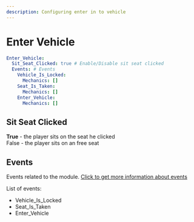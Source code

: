 ```yaml
---
description: Configuring enter in to vehicle
---
```


# Enter Vehicle

```yaml
Enter_Vehicle:
  Sit_Seat_Clicked: true # Enable/Disable sit seat clicked
  Events: # Events
    Vehicle_Is_Locked:
      Mechanics: []
    Seat_Is_Taken:
      Mechanics: []
    Enter_Vehicle:
      Mechanics: []
```

## Sit Seat Clicked

**True** - the player sits on the seat he clicked\
False - the player sits on an free seat

## Events

Events related to the module.  [Click to get more information about events](../../events-mechanics/)

List of events:

* Vehicle\_Is\_Locked
* Seat\_Is\_Taken
* Enter\_Vehicle
